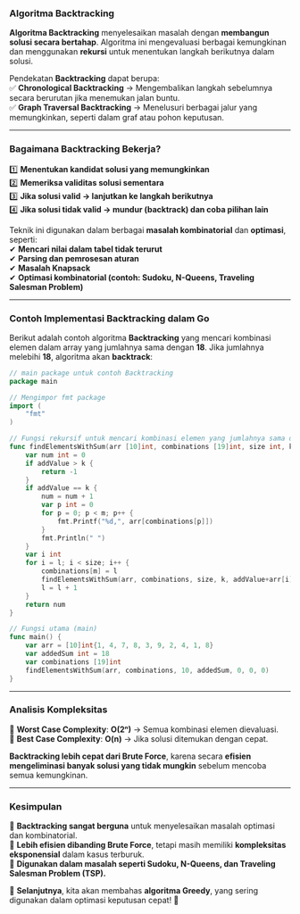 ### **Algoritma Backtracking**  

**Algoritma Backtracking** menyelesaikan masalah dengan **membangun solusi secara bertahap**. Algoritma ini mengevaluasi berbagai kemungkinan dan menggunakan **rekursi** untuk menentukan langkah berikutnya dalam solusi.  

Pendekatan **Backtracking** dapat berupa:  
✅ **Chronological Backtracking** → Mengembalikan langkah sebelumnya secara berurutan jika menemukan jalan buntu.  
✅ **Graph Traversal Backtracking** → Menelusuri berbagai jalur yang memungkinkan, seperti dalam graf atau pohon keputusan.  

---

### **Bagaimana Backtracking Bekerja?**  
1️⃣ **Menentukan kandidat solusi yang memungkinkan**  
2️⃣ **Memeriksa validitas solusi sementara**  
3️⃣ **Jika solusi valid → lanjutkan ke langkah berikutnya**  
4️⃣ **Jika solusi tidak valid → mundur (backtrack) dan coba pilihan lain**  

Teknik ini digunakan dalam berbagai **masalah kombinatorial** dan **optimasi**, seperti:  
✔ **Mencari nilai dalam tabel tidak terurut**  
✔ **Parsing dan pemrosesan aturan**  
✔ **Masalah Knapsack**  
✔ **Optimasi kombinatorial (contoh: Sudoku, N-Queens, Traveling Salesman Problem)**  

---

### **Contoh Implementasi Backtracking dalam Go**  
Berikut adalah contoh algoritma **Backtracking** yang mencari kombinasi elemen dalam array yang jumlahnya sama dengan **18**. Jika jumlahnya melebihi **18**, algoritma akan **backtrack**:  

```go
// main package untuk contoh Backtracking
package main

// Mengimpor fmt package
import (
    "fmt"
)

// Fungsi rekursif untuk mencari kombinasi elemen yang jumlahnya sama dengan k
func findElementsWithSum(arr [10]int, combinations [19]int, size int, k int, addValue int, l int, m int) int {
    var num int = 0
    if addValue > k {
        return -1
    }
    if addValue == k {
        num = num + 1
        var p int = 0
        for p = 0; p < m; p++ {
            fmt.Printf("%d,", arr[combinations[p]])
        }
        fmt.Println(" ")
    }
    var i int
    for i = l; i < size; i++ {
        combinations[m] = l
        findElementsWithSum(arr, combinations, size, k, addValue+arr[i], l, m+1)
        l = l + 1
    }
    return num
}

// Fungsi utama (main)
func main() {
    var arr = [10]int{1, 4, 7, 8, 3, 9, 2, 4, 1, 8}
    var addedSum int = 18
    var combinations [19]int
    findElementsWithSum(arr, combinations, 10, addedSum, 0, 0, 0)
}
```

---

### **Analisis Kompleksitas**  
🔹 **Worst Case Complexity**: **O(2ⁿ)** → Semua kombinasi elemen dievaluasi.  
🔹 **Best Case Complexity**: **O(n)** → Jika solusi ditemukan dengan cepat.  

**Backtracking lebih cepat dari Brute Force**, karena secara **efisien mengeliminasi banyak solusi yang tidak mungkin** sebelum mencoba semua kemungkinan.  

---

### **Kesimpulan**  
📌 **Backtracking sangat berguna** untuk menyelesaikan masalah optimasi dan kombinatorial.  
📌 **Lebih efisien dibanding Brute Force**, tetapi masih memiliki **kompleksitas eksponensial** dalam kasus terburuk.  
📌 **Digunakan dalam masalah seperti Sudoku, N-Queens, dan Traveling Salesman Problem (TSP).**  

📢 **Selanjutnya**, kita akan membahas **algoritma Greedy**, yang sering digunakan dalam optimasi keputusan cepat! 🚀
